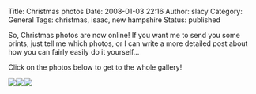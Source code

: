Title: Christmas photos
Date: 2008-01-03 22:16
Author: slacy
Category: General
Tags: christmas, isaac, new hampshire
Status: published

So, Christmas photos are now online! If you want me to send you some
prints, just tell me which photos, or I can write a more detailed post
about how you can fairly easily do it yourself...

Click on the photos below to get to the whole gallery!

[![](http://kleinlacy.com/gallery/d/113848-2/img_4227.jpg)![](http://kleinlacy.com/gallery/d/113898-2/img_4299.jpg)![](http://kleinlacy.com/gallery/d/114093-2/img_4511.jpg)](http://kleinlacy.com/gallery/v/2007/xmas_in_nh/)
